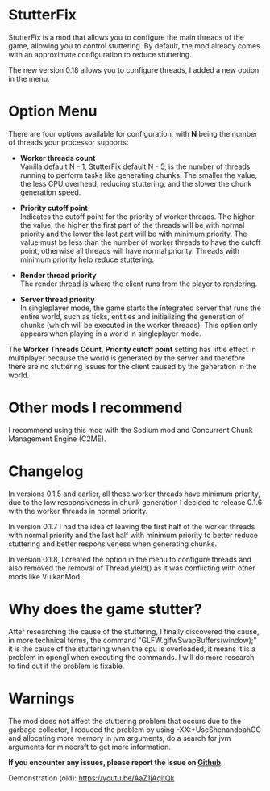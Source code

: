 # StutterFix

<p>StutterFix is a mod that allows you to configure the main threads of the game, allowing you to control stuttering. By default, the mod already comes with an approximate configuration to reduce stuttering.</p>

<p>The new version 0.18 allows you to configure threads, I added a new option in the menu.</p>

<h1>Option Menu </h1>

<p>There are four options available for configuration, with <strong>N</strong> being the number of threads your processor supports:</p>

<ul>
<li><p><strong> Worker threads count</strong><br>Vanilla default N - 1, StutterFix default N - 5, is the number of threads running to perform tasks like generating chunks. The smaller the value, the less CPU overhead, reducing stuttering, and the slower the chunk generation speed.</p></li>
<li><p><strong> Priority cutoff point</strong><br>Indicates the cutoff point for the priority of worker threads. The higher the value, the higher the first part of the threads will be with normal priority and the lower the last part will be with minimum priority. The value must be less than the number of worker threads to have the cutoff point, otherwise all threads will have normal priority. Threads with minimum priority help reduce stuttering.</p></li>
<li><p><strong> Render thread priority</strong><br> The render thread is where the client runs from the player to rendering. </p></li>
<li><p><strong> Server thread priority</strong><br> In singleplayer mode, the game starts the integrated server that runs the entire world, such as ticks, entities and initializing the generation of chunks (which will be executed in the worker threads). This option only appears when playing in a world in singleplayer mode.</p></li>
</ul>

<p>The <strong>Worker Threads Count</strong>, <strong>Priority cutoff point</strong> setting has little effect in multiplayer because the world is generated by the server and therefore there are no stuttering issues for the client caused by the generation in the world.</p>


<h1>Other mods I recommend</h1>

<p> I recommend using this mod with the Sodium mod and Concurrent Chunk Management Engine (C2ME).</p>


<h1>Changelog</h1>

<p>In versions 0.1.5 and earlier, all these worker threads have minimum priority, due to the low responsiveness in chunk generation I decided to release 0.1.6 with the worker threads in normal priority. </p>

<p>In version 0.1.7 I had the idea of leaving the first half of the worker threads with normal priority and the last half with minimum priority to better reduce stuttering and better responsiveness when generating chunks. </p>

<p>In version 0.1.8, I created the option in the menu to configure threads and also removed the removal of Thread.yield() as it was conflicting with other mods like VulkanMod.</p>

<h1>Why does the game stutter?</h1>
<p>After researching the cause of the stuttering, I finally discovered the cause, in more technical terms, the command "GLFW.glfwSwapBuffers(window);" it is the cause of the stuttering when the cpu is overloaded, it means it is a problem in opengl when executing the commands. I will do more research to find out if the problem is fixable.</p>

<h1> Warnings</h1>
<p>The mod does not affect the stuttering problem that occurs due to the garbage collector, I reduced the problem by using -XX:+UseShenandoahGC and allocating more memory in jvm arguments, do a search for jvm arguments for minecraft to get more information.</p>

<strong>If you encounter any issues, please report the issue on <a href="https://github.com/wisecase2/StutterFix/issues">Github</a>.</strong>

Demonstration (old):
https://youtu.be/AaZ1jAqitQk
